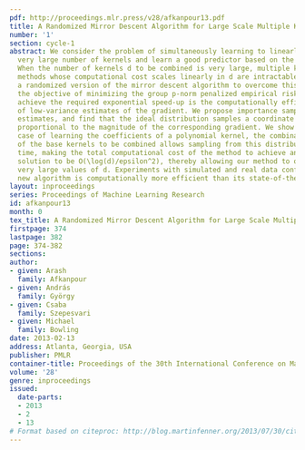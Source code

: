 ```yaml
---
pdf: http://proceedings.mlr.press/v28/afkanpour13.pdf
title: A Randomized Mirror Descent Algorithm for Large Scale Multiple Kernel Learning
number: '1'
section: cycle-1
abstract: We consider the problem of simultaneously learning to linearly combine a
  very large number of kernels and learn a good predictor based on the learnt kernel.
  When the number of kernels d to be combined is very large, multiple kernel learning
  methods whose computational cost scales linearly in d are intractable. We propose
  a randomized version of the mirror descent algorithm to overcome this issue, under
  the objective of minimizing the group p-norm penalized empirical risk. The key to
  achieve the required exponential speed-up is the computationally efficient construction
  of low-variance estimates of the gradient. We propose importance sampling based
  estimates, and find that the ideal distribution samples a coordinate with a probability
  proportional to the magnitude of the corresponding gradient. We show that in the
  case of learning the coefficients of a polynomial kernel, the combinatorial structure
  of the base kernels to be combined allows sampling from this distribution in O(\log(d))
  time, making the total computational cost of the method to achieve an epsilon-optimal
  solution to be O(\log(d)/epsilon^2), thereby allowing our method to operate for
  very large values of d. Experiments with simulated and real data confirm that the
  new algorithm is computationally more efficient than its state-of-the-art alternatives.
layout: inproceedings
series: Proceedings of Machine Learning Research
id: afkanpour13
month: 0
tex_title: A Randomized Mirror Descent Algorithm for Large Scale Multiple Kernel Learning
firstpage: 374
lastpage: 382
page: 374-382
sections: 
author:
- given: Arash
  family: Afkanpour
- given: András
  family: György
- given: Csaba
  family: Szepesvari
- given: Michael
  family: Bowling
date: 2013-02-13
address: Atlanta, Georgia, USA
publisher: PMLR
container-title: Proceedings of the 30th International Conference on Machine Learning
volume: '28'
genre: inproceedings
issued:
  date-parts:
  - 2013
  - 2
  - 13
# Format based on citeproc: http://blog.martinfenner.org/2013/07/30/citeproc-yaml-for-bibliographies/
---
```

